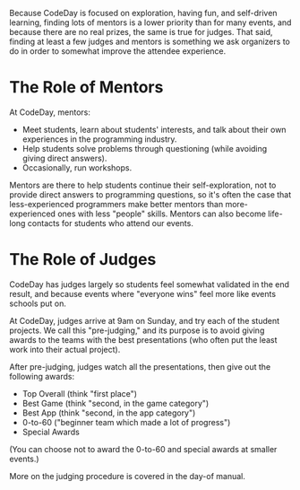 Because CodeDay is focused on exploration, having fun, and self-driven learning, finding lots of mentors is a lower priority than for many events, and because there are no real prizes, the same is true for judges. That said, finding at least a few judges and mentors is something we ask organizers to do in order to somewhat improve the attendee experience.

# The Role of Mentors

At CodeDay, mentors:

* Meet students, learn about students' interests, and talk about their own experiences in the programming industry.
* Help students solve problems through questioning \(while avoiding giving direct answers\).
* Occasionally, run workshops.

Mentors are there to help students continue their self-exploration, not to provide direct answers to programming questions, so it's often the case that less-experienced programmers make better mentors than more-experienced ones with less "people" skills. Mentors can also become life-long contacts for students who attend our events.

# The Role of Judges

CodeDay has judges largely so students feel somewhat validated in the end result, and because events where "everyone wins" feel more like events schools put on.

At CodeDay, judges arrive at 9am on Sunday, and try each of the student projects. We call this "pre-judging," and its purpose is to avoid giving awards to the teams with the best presentations \(who often put the least work into their actual project\).

After pre-judging, judges watch all the presentations, then give out the following awards:

* Top Overall \(think "first place"\)
* Best Game \(think "second, in the game category"\)
* Best App \(think "second, in the app category"\)
* 0-to-60 \("beginner team which made a lot of progress"\)
* Special Awards

\(You can choose not to award the 0-to-60 and special awards at smaller events.\)

More on the judging procedure is covered in the day-of manual.

